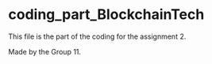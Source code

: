 # coding_part_BlockchainTech

This file is the part of the coding for the assignment 2.

Made by the Group 11.
